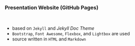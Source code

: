 ### Presentation Website (GitHub Pages)
<br>

- based on `Jekyll` and *Jekyll Doc Theme*
- `Bootstrap`, `Font Awesome`, `Flexbox`, and `Lightbox` are used
- source written in `HTML` and `Markdown`
